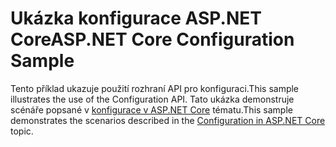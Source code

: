 # <a name="aspnet-core-configuration-sample"></a><span data-ttu-id="f9001-101">Ukázka konfigurace ASP.NET Core</span><span class="sxs-lookup"><span data-stu-id="f9001-101">ASP.NET Core Configuration Sample</span></span>

<span data-ttu-id="f9001-102">Tento příklad ukazuje použití rozhraní API pro konfiguraci.</span><span class="sxs-lookup"><span data-stu-id="f9001-102">This sample illustrates the use of the Configuration API.</span></span> <span data-ttu-id="f9001-103">Tato ukázka demonstruje scénáře popsané v [konfigurace v ASP.NET Core](https://docs.microsoft.com/aspnet/core/fundamentals/configuration) tématu.</span><span class="sxs-lookup"><span data-stu-id="f9001-103">This sample demonstrates the scenarios described in the [Configuration in ASP.NET Core](https://docs.microsoft.com/aspnet/core/fundamentals/configuration) topic.</span></span>
